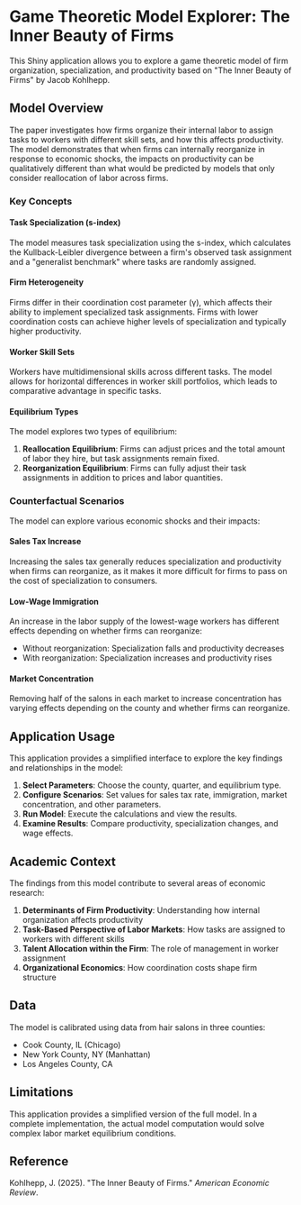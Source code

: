 # Game Theoretic Model Explorer: The Inner Beauty of Firms

This Shiny application allows you to explore a game theoretic model of firm organization, specialization, and productivity based on "The Inner Beauty of Firms" by Jacob Kohlhepp.

## Model Overview

The paper investigates how firms organize their internal labor to assign tasks to workers with different skill sets, and how this affects productivity. The model demonstrates that when firms can internally reorganize in response to economic shocks, the impacts on productivity can be qualitatively different than what would be predicted by models that only consider reallocation of labor across firms.

### Key Concepts

#### Task Specialization (s-index)

The model measures task specialization using the s-index, which calculates the Kullback-Leibler divergence between a firm's observed task assignment and a "generalist benchmark" where tasks are randomly assigned.

#### Firm Heterogeneity

Firms differ in their coordination cost parameter (γ), which affects their ability to implement specialized task assignments. Firms with lower coordination costs can achieve higher levels of specialization and typically higher productivity.

#### Worker Skill Sets

Workers have multidimensional skills across different tasks. The model allows for horizontal differences in worker skill portfolios, which leads to comparative advantage in specific tasks.

#### Equilibrium Types

The model explores two types of equilibrium:

1. **Reallocation Equilibrium**: Firms can adjust prices and the total amount of labor they hire, but task assignments remain fixed.
2. **Reorganization Equilibrium**: Firms can fully adjust their task assignments in addition to prices and labor quantities.

### Counterfactual Scenarios

The model can explore various economic shocks and their impacts:

#### Sales Tax Increase

Increasing the sales tax generally reduces specialization and productivity when firms can reorganize, as it makes it more difficult for firms to pass on the cost of specialization to consumers.

#### Low-Wage Immigration

An increase in the labor supply of the lowest-wage workers has different effects depending on whether firms can reorganize:
- Without reorganization: Specialization falls and productivity decreases
- With reorganization: Specialization increases and productivity rises

#### Market Concentration

Removing half of the salons in each market to increase concentration has varying effects depending on the county and whether firms can reorganize.

## Application Usage

This application provides a simplified interface to explore the key findings and relationships in the model:

1. **Select Parameters**: Choose the county, quarter, and equilibrium type.
2. **Configure Scenarios**: Set values for sales tax rate, immigration, market concentration, and other parameters.
3. **Run Model**: Execute the calculations and view the results.
4. **Examine Results**: Compare productivity, specialization changes, and wage effects.

## Academic Context

The findings from this model contribute to several areas of economic research:

1. **Determinants of Firm Productivity**: Understanding how internal organization affects productivity
2. **Task-Based Perspective of Labor Markets**: How tasks are assigned to workers with different skills
3. **Talent Allocation within the Firm**: The role of management in worker assignment
4. **Organizational Economics**: How coordination costs shape firm structure

## Data

The model is calibrated using data from hair salons in three counties:
- Cook County, IL (Chicago)
- New York County, NY (Manhattan)
- Los Angeles County, CA

## Limitations

This application provides a simplified version of the full model. In a complete implementation, the actual model computation would solve complex labor market equilibrium conditions.

## Reference

Kohlhepp, J. (2025). "The Inner Beauty of Firms." *American Economic Review*.
